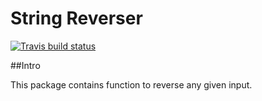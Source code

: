 String Reverser
================

[![Travis build status](https://travis-ci.org/hinduBale/testReverserPackage.svg?branch=master)](https://travis-ci.org/hinduBale/testReverserPackage)

##Intro

This package contains function to reverse any given input.